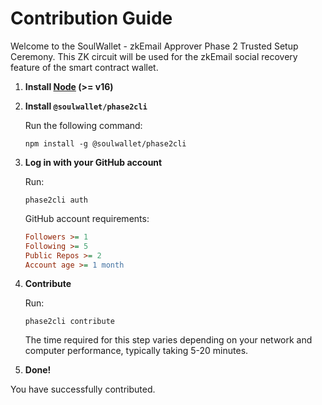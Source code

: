 # Contribution Guide

Welcome to the SoulWallet - zkEmail Approver Phase 2 Trusted Setup Ceremony. This ZK circuit will be used for the zkEmail social recovery feature of the smart contract wallet.

1. **Install [Node](https://nodejs.org/en/download/) (>= v16)**

2. **Install `@soulwallet/phase2cli`**

   Run the following command:

   ```shell
   npm install -g @soulwallet/phase2cli
   ```

3. **Log in with your GitHub account**

   Run:

   ```shell
   phase2cli auth
   ```

   GitHub account requirements:

   ```ini
   Followers >= 1
   Following >= 5
   Public Repos >= 2
   Account age >= 1 month
   ```

4. **Contribute**

   Run:

   ```shell
   phase2cli contribute
   ```

   The time required for this step varies depending on your network and computer performance, typically taking 5-20 minutes.

5. **Done!**

You have successfully contributed.
